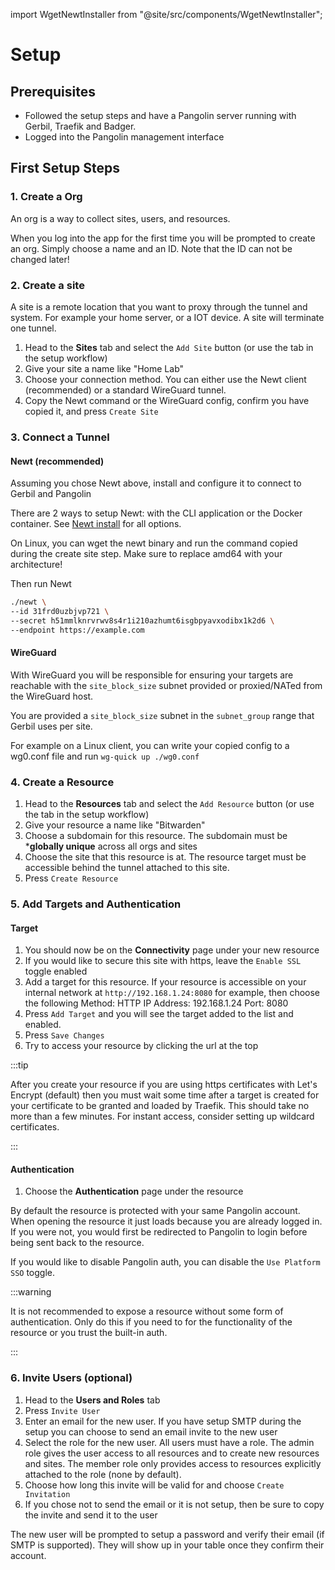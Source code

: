 import WgetNewtInstaller from "@site/src/components/WgetNewtInstaller";

# Setup

## Prerequisites

- Followed the setup steps and have a Pangolin server running with Gerbil, Traefik and Badger.
- Logged into the Pangolin management interface
  
## First Setup Steps

### 1. Create a Org

An org is a way to collect sites, users, and resources.

When you log into the app for the first time you will be prompted to create an org. Simply choose a name and an ID. Note that the ID can not be changed later!

### 2. Create a site

A site is a remote location that you want to proxy through the tunnel and system. For example your home server, or a IOT device. A site will terminate one tunnel.

1. Head to the **Sites** tab and select the `Add Site` button (or use the tab in the setup workflow)
2. Give your site a name like "Home Lab"
3. Choose your connection method. You can either use the Newt client (recommended) or a standard WireGuard tunnel. 
4. Copy the Newt command or the WireGuard config, confirm you have copied it, and press `Create Site`

### 3. Connect a Tunnel

#### Newt (recommended)

Assuming you chose Newt above, install and configure it to connect to Gerbil and Pangolin

There are 2 ways to setup Newt: with the CLI application or the Docker container. See [Newt install](../06-Newt/02-install.md) for all options. 

On Linux, you can wget the newt binary and run the command copied during the create site step. Make sure to replace amd64 with your architecture!

<WgetNewtInstaller />

Then run Newt

```bash
./newt \
--id 31frd0uzbjvp721 \
--secret h51mmlknrvrwv8s4r1i210azhumt6isgbpyavxodibx1k2d6 \
--endpoint https://example.com
```

#### WireGuard

With WireGuard you will be responsible for ensuring your targets are reachable with the `site_block_size` subnet provided or proxied/NATed from the WireGuard host.

You are provided a `site_block_size` subnet in the `subnet_group` range that Gerbil uses per site.

For example on a Linux client, you can write your copied config to a wg0.conf file and run `wg-quick up ./wg0.conf`

### 4. Create a Resource

1. Head to the **Resources** tab and select the `Add Resource` button (or use the tab in the setup workflow)
2. Give your resource a name like "Bitwarden"
3. Choose a subdomain for this resource. The subdomain must be ***globally unique** across all orgs and sites
4. Choose the site that this resource is at. The resource target must be accessible behind the tunnel attached to this site.
5. Press `Create Resource`

### 5. Add Targets and Authentication

#### Target

1. You should now be on the **Connectivity** page under your new resource
2. If you would like to secure this site with https, leave the `Enable SSL` toggle enabled
3. Add a target for this resource. If your resource is accessible on your internal network at `http://192.168.1.24:8080` for example, then choose the following
Method: HTTP
IP Address: 192.168.1.24
Port: 8080
4. Press `Add Target` and you will see the target added to the list and enabled.
5. Press `Save Changes`
6. Try to access your resource by clicking the url at the top

:::tip

After you create your resource if you are using https certificates with Let's Encrypt (default) then you must wait some time after a target is created for your certificate to be granted and loaded by Traefik. This should take no more than a few minutes. For instant access, consider setting up wildcard certificates.

:::

#### Authentication

1. Choose the **Authentication** page under the resource

By default the resource is protected with your same Pangolin account. When opening the resource it just loads because you are already logged in. If you were not, you would first be redirected to Pangolin to login before being sent back to the resource. 

If you would like to disable Pangolin auth, you can disable the `Use Platform SSO` toggle.

:::warning

It is not recommended to expose a resource without some form of authentication. Only do this if you need to for the functionality of the resource or you trust the built-in auth.

:::

### 6. Invite Users (optional)

1. Head to the **Users and Roles** tab
2. Press `Invite User` 
3. Enter an email for the new user. If you have setup SMTP during the setup you can choose to send an email invite to the new user
4. Select the role for the new user. All users must have a role. The admin role gives the user access to all resources and to create new resources and sites. The member role only provides access to resources explicitly attached to the role (none by default).
5. Choose how long this invite will be valid for and choose `Create Invitation`
6. If you chose not to send the email or it is not setup, then be sure to copy the invite and send it to the user

The new user will be prompted to setup a password and verify their email (if SMTP is supported). They will show up in your table once they confirm their account.
